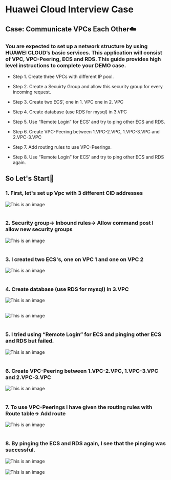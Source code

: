 # Huawei Cloud Interview Case 

## Case: Communicate VPCs Each Other☁️
### You are expected to set up a network structure by using HUAWEI CLOUD’s basic services. This application will consist of VPC, VPC-Peering, ECS and RDS. This guide provides high level instructions to complete your DEMO case.

- Step 1. Create three VPCs with different IP pool.

- Step 2. Create a Secuirty Group and allow this security group for every incoming request.

- Step 3. Create two ECS’, one in 1. VPC one in 2. VPC

- Step 4. Create database (use RDS for mysql) in 3.VPC

- Step 5. Use “Remote Login” for ECS’ and try to ping other ECS and RDS.

- Step 6. Create VPC-Peering between 1.VPC-2.VPC, 1.VPC-3.VPC and 2.VPC-3.VPC

- Step 7. Add routing rules to use VPC-Peerings.

- Step 8. Use “Remote Login” for ECS’ and try to ping other ECS and RDS again.
##
##  So Let's Start🌸

### 1. First, let's set up Vpc with 3 different CID addresses

![This is an image](https://github.com/enessoztrk/Huawei_Cloud_Project/blob/main/img/2.png?raw=true)<br/><br/>

### 2. Security group-> Inbound rules-> Allow command post I allow new security groups

![This is an image](https://github.com/enessoztrk/Huawei_Cloud_Project/blob/main/img/3.png?raw=true)<br/><br/>

### 3. I created two ECS's, one on VPC 1 and one on VPC 2

![This is an image](https://github.com/enessoztrk/Huawei_Cloud_Project/blob/main/img/5.png?raw=true)<br/><br/>

### 4. Create database (use RDS for mysql) in 3.VPC

![This is an image](https://github.com/enessoztrk/Huawei_Cloud_Project/blob/main/img/4.png?raw=true)<br/><br/>

![This is an image](https://github.com/enessoztrk/Huawei_Cloud_Project/blob/main/img/6.png?raw=true)<br/><br/>

### 5. I tried using “Remote Login” for ECS and pinging other ECS and RDS but failed.

![This is an image](https://github.com/enessoztrk/Huawei_Cloud_Project/blob/main/img/8.png?raw=true)<br/><br/>

### 6. Create VPC-Peering between 1.VPC-2.VPC, 1.VPC-3.VPC and 2.VPC-3.VPC

![This is an image](https://github.com/enessoztrk/Huawei_Cloud_Project/blob/main/img/9.png?raw=true)<br/><br/>

### 7. To use VPC-Peerings I have given the routing rules with Route table-> Add route

![This is an image](https://github.com/enessoztrk/Huawei_Cloud_Project/blob/main/img/10.png?raw=true)<br/><br/>

### 8. By pinging the ECS and RDS again, I see that the pinging was successful.

![This is an image](https://github.com/enessoztrk/Huawei_Cloud_Project/blob/main/img/11.png?raw=true)<br/><br/>
![This is an image](https://github.com/enessoztrk/Huawei_Cloud_Project/blob/main/img/12.png?raw=true)<br/><br/>
